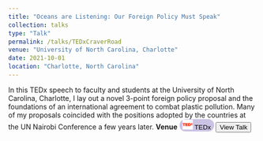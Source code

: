 ```yaml
---
title: "Oceans are Listening: Our Foreign Policy Must Speak"
collection: talks
type: "Talk"
permalink: /talks/TEDxCraverRoad
venue: "University of North Carolina, Charlotte"
date: 2021-10-01
location: "Charlotte, North Carolina"
---
```


In this TEDx speech to faculty and students at the University of North Carolina, Charlotte, I lay out a novel 3-point foreign policy proposal and the foundations of an international agreement to combat plastic pollution.
Many of my proposals coincided with the positions adopted by the countries at the UN Nairobi Conference a few years later.
<b>Venue</b> <button onclick="location.href='https://www.ted.com/talks/shreyan_mitra_oceans_are_listening_our_foreign_policy_must_speak'" style='border-radius:12px;background-color:rgb(203, 195, 227);border:none'> <img src='../files/TEDx-logo.png' style='height:20px;'/>  TEDx</button>
<button onclick="location.href='https://www.ted.com/talks/shreyan_mitra_oceans_are_listening_our_foreign_policy_must_speak'" type="button">View Talk</button>
